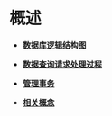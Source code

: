 # 概述

-   **[数据库逻辑结构图](数据库逻辑结构图.md)**

-   **[数据查询请求处理过程](数据查询请求处理过程.md)**

-   **[管理事务](管理事务.md)**

-   **[相关概念](相关概念.md)**

